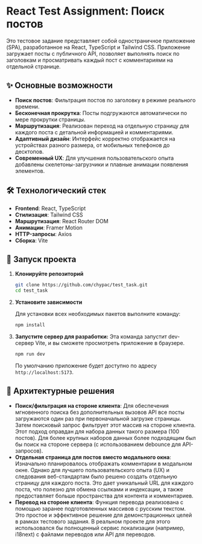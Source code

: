 # React Test Assignment: Поиск постов

Это тестовое задание представляет собой одностраничное приложение (SPA), разработанное на React, TypeScript и Tailwind CSS. Приложение загружает посты с публичного API, позволяет выполнять поиск по заголовкам и просматривать каждый пост с комментариями на отдельной странице.

## ✨ Основные возможности

- **Поиск постов**: Фильтрация постов по заголовку в режиме реального времени.
- **Бесконечная прокрутка**: Посты подгружаются автоматически по мере прокрутки страницы.
- **Маршрутизация**: Реализован переход на отдельную страницу для каждого поста с детальной информацией и комментариями.
- **Адаптивный дизайн**: Интерфейс корректно отображается на устройствах разного размера, от мобильных телефонов до десктопов.
- **Современный UX**: Для улучшения пользовательского опыта добавлены скелетоны-загрузчики и плавные анимации появления элементов.

## 🛠️ Технологический стек

- **Frontend**: React, TypeScript
- **Стилизация**: Tailwind CSS
- **Маршрутизация**: React Router DOM
- **Анимации**: Framer Motion
- **HTTP-запросы**: Axios
- **Сборка**: Vite

## 🚀 Запуск проекта

1.  **Клонируйте репозиторий**

    ```bash
    git clone https://github.com/chypac/test_task.git
    cd test_task
    ```

2.  **Установите зависимости**

    Для установки всех необходимых пакетов выполните команду:
    ```bash
    npm install
    ```

3.  **Запустите сервер для разработки:**
    Эта команда запустит dev-сервер Vite, и вы сможете просмотреть приложение в браузере.
    ```bash
    npm run dev
    ```
    По умолчанию приложение будет доступно по адресу `http://localhost:5173`.

## 📝 Архитектурные решения

-   **Поиск/фильтрация на стороне клиента**: Для обеспечения мгновенного поиска без дополнительных вызовов API все посты загружаются один раз при первоначальной загрузке страницы. Затем поисковый запрос фильтрует этот массив на стороне клиента. Этот подход оправдан для набора данных такого размера (100 постов). Для более крупных наборов данных более подходящим был бы поиск на стороне сервера (с использованием debounce для API-запросов).
-   **Отдельная страница для постов вместо модального окна**: Изначально планировалось отображать комментарии в модальном окне. Однако для лучшего пользовательского опыта (UX) и следования веб-стандартам было решено создать отдельную страницу для каждого поста. Это дает уникальный URL для каждого поста, что полезно для обмена ссылками и индексации, а также предоставляет больше пространства для контента и комментариев.
-   **Перевод на стороне клиента**: Функция перевода реализована с помощью заранее подготовленных массивов с русским текстом. Это простое и эффективное решение для демонстрационных целей в рамках тестового задания. В реальном проекте для этого использовался бы полноценный сервис локализации (например, i18next) с файлами переводов или API для переводов.
